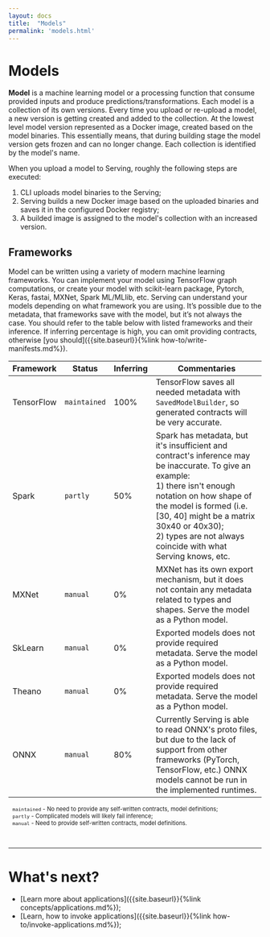 ```yaml
---
layout: docs
title:  "Models"
permalink: 'models.html'
---
```


# Models 

__Model__ is a machine learning model or a processing function that consume provided inputs and produce predictions/transformations. Each model is a collection of its own versions. Every time you upload or re-upload a model, a new version is getting created and added to the collection. At the lowest level model version represented as a Docker image, created based on the model binaries. This essentially means, that during building stage the model version gets frozen and can no longer change. Each collection is identified by the model's name. 

When you upload a model to Serving, roughly the following steps are executed:

1. CLI uploads model binaries to the Serving;
1. Serving builds a new Docker image based on the uploaded binaries and saves it in the configured Docker registry;
1. A builded image is assigned to the model's collection with an increased version.

## Frameworks

Model can be written using a variety of modern machine learning frameworks. You can implement your model using TensorFlow graph computations, or create your model with scikit-learn package, Pytorch, Keras, fastai, MXNet, Spark ML/MLlib, etc. Serving can understand your models depending on what framework you are using. It’s possible due to the metadata, that frameworks save with the model, but it’s not always the case. You should refer to the table below with listed frameworks and their inference. If inferring percentage is high, you can omit providing contracts, otherwise [you should]({{site.baseurl}}{%link how-to/write-manifests.md%}).

<div class="flexible-table">
	<table>
		<thead>
			<tr>
				<th>Framework</th>
				<th>Status</th>
				<th>Inferring</th>
				<th>Commentaries</th>
			</tr>
		</thead>
		<tbody>
			<tr>
				<td>TensorFlow</td>
				<td><code>maintained</code></td>
				<td>100%</td>
				<td>TensorFlow saves all needed metadata with <code>SavedModelBuilder</code>, so generated contracts will be very accurate.</td>
			</tr>
			<tr>
				<td>Spark</td>
				<td><code>partly</code></td>
				<td>50%</td>
				<td>Spark has metadata, but it's insufficient and contract's inference may be inaccurate. To give an example:<br>1) there isn't enough notation on how shape of the model is formed (i.e. [30, 40] might be a matrix 30x40 or 40x30);<br>2) types are not always coincide with what Serving knows, etc.</td>
			</tr>
			<tr>
				<td>MXNet</td>
				<td><code>manual</code></td>
				<td>0%</td>
				<td>MXNet has its own export mechanism, but it does not contain any metadata related to types and shapes. Serve the model as a Python model.</td>
			</tr>
			<tr>
				<td>SkLearn</td>
				<td><code>manual</code></td>
				<td>0%</td>
				<td>Exported models does not provide required metadata. Serve the model as a Python model.</td>
			</tr>
			<tr>
				<td>Theano</td>
				<td><code>manual</code></td>
				<td>0%</td>
				<td>Exported models does not provide required metadata. Serve the model as a Python model.</td>
			</tr>
			<tr>
				<td>ONNX</td>
				<td><code>manual</code></td>
				<td>80%</td>
				<td>Currently Serving is able to read ONNX's proto files, but due to the lack of support from other frameworks (PyTorch, TensorFlow, etc.) ONNX models cannot be run in the implemented runtimes.</td>
			</tr>
		</tbody>
	</table>
</div>

<p style="font-size:0.8em; margin-top: 10px; margin-left: 8px;">
	<code>maintained</code> - No need to provide any self-written contracts, model definitions;<br>
	<code>partly</code> - Complicated models will likely fail inference;<br>
	<code>manual</code> - Need to provide self-written contracts, model definitions.<br>
</p>

<br>
<hr>

# What's next?

- [Learn more about applications]({{site.baseurl}}{%link concepts/applications.md%});
- [Learn, how to invoke applications]({{site.baseurl}}{%link how-to/invoke-applications.md%});
